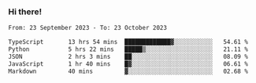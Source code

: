 ### Hi there!

<!--START_SECTION:waka-->

```txt
From: 23 September 2023 - To: 23 October 2023

TypeScript       13 hrs 54 mins  █████████████▓░░░░░░░░░░░   54.61 %
Python           5 hrs 22 mins   █████▒░░░░░░░░░░░░░░░░░░░   21.11 %
JSON             2 hrs 3 mins    ██░░░░░░░░░░░░░░░░░░░░░░░   08.09 %
JavaScript       1 hr 40 mins    █▓░░░░░░░░░░░░░░░░░░░░░░░   06.61 %
Markdown         40 mins         ▓░░░░░░░░░░░░░░░░░░░░░░░░   02.68 %
```

<!--END_SECTION:waka-->
